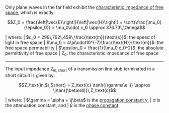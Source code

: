 Only plane waves in the far field exhibit the [characteristic impedance of free space](https://en.wikipedia.org/wiki/Impedance_of_free_space), which is exactly:

$$Z_0 = \frac{\left|\vec{E}\right|}{\left|\vec{H}\right|} = \sqrt{\frac{\mu_0}{\epsilon_0}} = \mu_0\cdot c_0 \approx 376.73\,\Omega$$

| where:
| $c_0 = 299\,792\,458\,\frac{\text{m}}{\text{s}}$: the speed of light in free space
| $\mu_0 = 4\pi\cdot10^{-7}\frac{\text{H}}{\text{m}}$: the free space permeability
| $\epsilon_0 = \frac{1}{\mu_0 c_0^2}$: the absolute permittivity of free space
| $Z_0$: the characteristic impedance of free space

---

The input impedance $Z_\text{in,$\,$short}$ of a transmission line stub terminated in a short circuit is given by:

$$Z_\text{in,$\,$short} = Z_\text{c} \tanh{(\gamma\ell)} \approx \j\tan{(\beta\ell)}\,Z_\text{c}$$

| where:
| $\gamma = \alpha + \j\beta$ is the [propagation constant $\gamma$](https://en.wikipedia.org/wiki/Propagation_constant#Definition),
| $\alpha$ is the attenuation constant, and
| $\beta$ is the [phase constant](https://en.wikipedia.org/wiki/Propagation_constant#Phase_constant).
